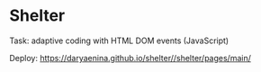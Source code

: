 # Shelter

Task: adaptive coding with HTML DOM events (JavaScript)

Deploy: https://daryaenina.github.io/shelter//shelter/pages/main/
